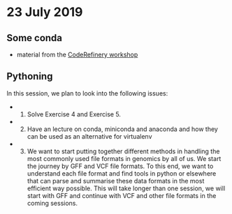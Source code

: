 # 23 July 2019

## Some conda
* material from the [CodeRefinery workshop](https://coderefinery.github.io/reproducible-research/04-reproducible-envs/)

## Pythoning

In this session, we plan to look into the following issues:

* 1. Solve Exercise 4 and Exercise 5. 
* 2. Have an lecture on conda, miniconda and anaconda and how they can be used as an alternative for virtualenv
* 3. We want to start putting together different methods in handling the most commonly used file formats in genomics by all of us. We start the journey by GFF and VCF file formats. To this end, we want to understand each file format and find tools in python or elsewhere that can parse and summarise these data formats in the most efficient way possible. This will take longer than one session, we will start with GFF and continue with VCF and other file formats in the coming sessions. 
